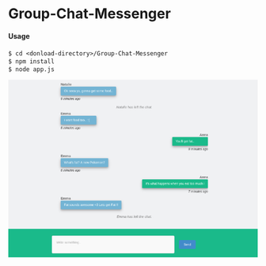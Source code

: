 # Group-Chat-Messenger
#### Usage
```
$ cd <donload-directory>/Group-Chat-Messenger
$ npm install
$ node app.js
```
![Chat](Screenshots/chat.png)
